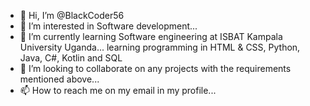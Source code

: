 - 👋 Hi, I’m @BlackCoder56
- 👀 I’m interested in Software development...
- 🌱 I’m currently learning Software engineering at ISBAT Kampala University Uganda... learning programming in HTML & CSS, Python, Java, C#, Kotlin and SQL
- 💞️ I’m looking to collaborate on any projects with the requirements mentioned above...
- 📫 How to reach me on my email in my profile...

<!---
BlackCoder56/BlackCoder56 is a ✨ special ✨ repository because its `README.md` (this file) appears on your GitHub profile.
You can click the Preview link to take a look at your changes.
--->
